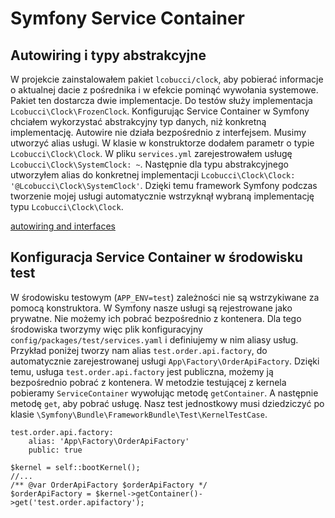 # Symfony Service Container

## Autowiring i typy abstrakcyjne

W projekcie zainstalowałem pakiet `lcobucci/clock`, aby pobierać informacje o aktualnej dacie z pośrednika i w efekcie pominąć wywołania systemowe. Pakiet ten dostarcza dwie implementacje. Do testów służy implementacja `Lcobucci\Clock\FrozenClock`. Konfigurując Service Container w Symfony chciałem wykorzystać abstrakcyjny typ danych, niż konkretną implementację. Autowire nie działa bezpośrednio z interfejsem. Musimy utworzyć alias usługi. W klasie w konstruktorze dodałem parametr o typie `Lcobucci\Clock\Clock`. W pliku `services.yml` zarejestrowałem usługę `Lcobucci\Clock\SystemClock: ~`. Następnie dla typu abstrakcyjnego utworzyłem alias do konkretnej implementacji `Lcobucci\Clock\Clock: '@Lcobucci\Clock\SystemClock'`. Dzięki temu framework Symfony podczas tworzenie mojej usługi automatycznie wstrzyknął wybraną implementację typu `Lcobucci\Clock\Clock`.

[autowiring and interfaces](https://symfony.com/doc/current/service_container/autowiring.html#working-with-interfaces)

## Konfiguracja Service Container w środowisku test

W środowisku testowym (`APP_ENV=test`) zależności nie są wstrzykiwane za pomocą konstruktora. W Symfony nasze usługi są rejestrowane jako prywatne. Nie możemy ich pobrać bezpośrednio z kontenera. Dla tego środowiska tworzymy więc plik konfiguracyjny `config/packages/test/services.yaml` i definiujemy w nim aliasy usług. Przykład poniżej tworzy nam alias `test.order.api.factory`, do automatycznie zarejestrowanej usługi `App\Factory\OrderApiFactory`. Dzięki temu, usługa `test.order.api.factory` jest publiczna, możemy ją bezpośrednio pobrać z kontenera. W metodzie testującej z kernela pobieramy `ServiceContainer` wywołując metodę `getContainer`. A następnie metodę `get`, aby pobrać usługę. Nasz test jednostkowy musi dziedziczyć po klasie `\Symfony\Bundle\FrameworkBundle\Test\KernelTestCase`.

```
test.order.api.factory:
    alias: 'App\Factory\OrderApiFactory'
    public: true
```

```
$kernel = self::bootKernel();
//...
/** @var OrderApiFactory $orderApiFactory */
$orderApiFactory = $kernel->getContainer()->get('test.order.apifactory');
```

